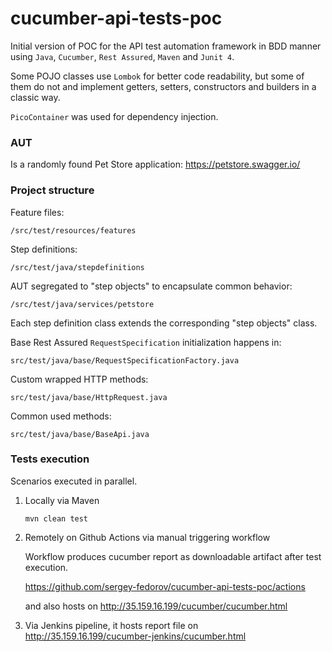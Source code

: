 # cucumber-api-tests-poc

Initial version of POC for the API test automation framework in BDD manner using `Java`, `Cucumber`, `Rest Assured`, `Maven` and `Junit 4`.

Some POJO classes use `Lombok` for better code readability, but some of them do not and implement getters, setters, constructors and builders in a classic way.

`PicoContainer` was used for dependency injection.

### AUT
Is a randomly found Pet Store application: https://petstore.swagger.io/

### Project structure

Feature files:
```
/src/test/resources/features
```

Step definitions:
```
/src/test/java/stepdefinitions
```

AUT segregated to "step objects" to encapsulate common behavior:
```
/src/test/java/services/petstore
```
Each step definition class extends the corresponding "step objects" class.



Base Rest Assured `RequestSpecification` initialization happens in:
```
src/test/java/base/RequestSpecificationFactory.java
```

Custom wrapped HTTP methods:
```
src/test/java/base/HttpRequest.java
```

Common used methods:
```
src/test/java/base/BaseApi.java
```


### Tests execution

Scenarios executed in parallel.

1. Locally via Maven
   ```
   mvn clean test
   ```
2. Remotely on Github Actions via manual triggering workflow

   Workflow produces cucumber report as downloadable artifact after test execution.

   https://github.com/sergey-fedorov/cucumber-api-tests-poc/actions

   and also hosts on http://35.159.16.199/cucumber/cucumber.html
   
3. Via Jenkins pipeline, it hosts report file on http://35.159.16.199/cucumber-jenkins/cucumber.html

